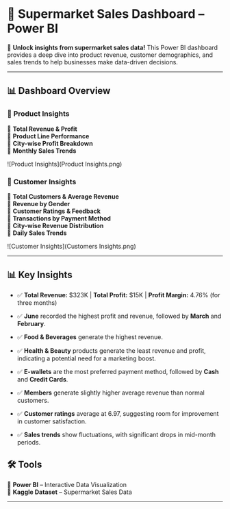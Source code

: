# 🛒 Supermarket Sales Dashboard – Power BI  

🚀 **Unlock insights from supermarket sales data!** This Power BI dashboard provides a deep dive into product revenue, customer demographics, and sales trends to help businesses make data-driven decisions.  

---

## 📊 **Dashboard Overview**  

### 🏬 **Product Insights**  
🔹 **Total Revenue & Profit**  
🔹 **Product Line Performance**  
🔹 **City-wise Profit Breakdown**  
🔹 **Monthly Sales Trends**  

![Product Insights](Product Insights.png)


### 👥 **Customer Insights**  
🔹 **Total Customers & Average Revenue**  
🔹 **Revenue by Gender**  
🔹 **Customer Ratings & Feedback**  
🔹 **Transactions by Payment Method**  
🔹 **City-wise Revenue Distribution**  
🔹 **Daily Sales Trends**  

![Customer Insights](Customers Insights.png)  

---

## 📊 **Key Insights** 

- ✅ **Total Revenue:** $323K | **Total Profit:** $15K | **Profit Margin:** 4.76% (for three months)
  
- ✅ **June** recorded the highest profit and revenue, followed by **March** and **February**.

- ✅ **Food & Beverages** generate the highest revenue.

- ✅ **Health & Beauty** products generate the least revenue and profit, indicating a potential need for a marketing boost.

- ✅ **E-wallets** are the most preferred payment method, followed by **Cash** and **Credit Cards**.

- ✅ **Members** generate slightly higher average revenue than normal customers.

- ✅ **Customer ratings** average at 6.97, suggesting room for improvement in customer satisfaction.

- ✅ **Sales trends** show fluctuations, with significant drops in mid-month periods.


## 🛠 **Tools**  
📌 **Power BI** – Interactive Data Visualization  
📌 **Kaggle Dataset** – Supermarket Sales Data  


---

